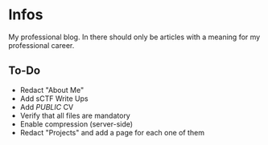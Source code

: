 # Infos

My professional blog. In there should only be articles with a meaning for my professional career.

## To-Do

- Redact "About Me"
- Add sCTF Write Ups
- Add *PUBLIC* CV
- Verify that all files are mandatory
- Enable compression (server-side)
- Redact "Projects" and add a page for each one of them
